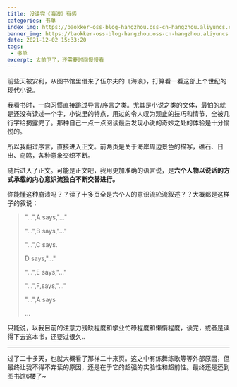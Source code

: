 ```yaml
---
title: 没读完《海浪》有感
categories: 书单
index_img: https://baokker-oss-blog-hangzhou.oss-cn-hangzhou.aliyuncs.com/cdn_for_blog/blog_imgs/bird-g97f61f4e7_1920.jpg
banner_img: https://baokker-oss-blog-hangzhou.oss-cn-hangzhou.aliyuncs.com/cdn_for_blog/blog_imgs/bird-g97f61f4e7_1920.jpg
date: 2021-12-02 15:33:20
tags:
 - 书单
excerpt: 太前卫了，还需要时间慢慢看
---
```


前些天被安利，从图书馆里借来了伍尔夫的《海浪》，打算看一看这部上个世纪的现代小说。

我看书时，一向习惯直接跳过导言/序言之类。尤其是小说之类的文体，最怕的就是还没有读过一个字，小说里的特点，用过的令人叹为观止的技巧和情节，全被几行字给揭露完了。那种自己一点一点阅读最后发现小说的奇妙之处的体验是十分愉悦的。

所以我翻过序言，直接进入正文。前两页是关于海岸周边景色的描写，礁石、日出、鸟鸣，各种意象交织不断。

随后进入了正文。可能是正文吧，我用更加准确的语言说，是**六个人物以说话的方式承载的内心意识流独白不断交替进行。**

你能懂这种崩溃吗？？读了十多页全是六个人的意识流轮流叙述？？大概都是这样子的叙说：

> "...",A says,"..."
>
> "...",B says,"..."
>
> "...",C says.
>
> D says,"..."
>
> "...",E says,"..."
>
> "...",F,says,"..."
>
> "...",A says
>
> ...

只能说，以我目前的注意力残缺程度和学业忙碌程度和懒惰程度，读完，或者是读得下去这本书，还要过很久..

---

过了二十多天，也就大概看了那样二十来页。这之中有练舞练歌等等外部原因，但最终让我不得不弃读的原因，还是在于它的超强的实验性和超前性。最终还是还到图书馆6楼了~

